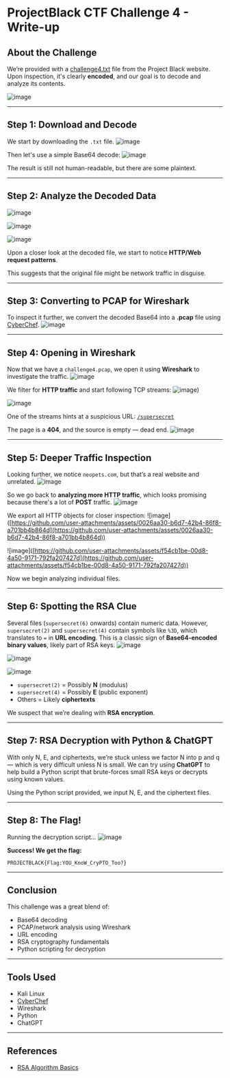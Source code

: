 # ProjectBlack CTF Challenge 4 - Write-up

## About the Challenge

We’re provided with a [challenge4.txt](https://projectblack.io/ctf/challenge4.txt) file from the Project Black website. Upon inspection, it's clearly **encoded**, and our goal is to decode and analyze its contents.

![image](https://github.com/user-attachments/assets/a3f95a9b-b4a4-4845-8f25-d93fb4410a95)

---

## Step 1: Download and Decode

We start by downloading the `.txt` file.
![image](https://github.com/user-attachments/assets/7337f41b-32b8-4090-afe5-9dade117ce4e)

Then let's use a simple Base64 decode:
![image](https://github.com/user-attachments/assets/98046159-4005-4c51-b4b1-f60eb8d095ab)

The result is still not human-readable, but there are some plaintext.

---

## Step 2: Analyze the Decoded Data

![image](https://github.com/user-attachments/assets/f5add0da-2619-4fe0-929a-049a6efbea60)

![image](https://github.com/user-attachments/assets/43599323-f1b5-440f-b4ac-53b0ce4adc35)

![image](https://github.com/user-attachments/assets/2e926369-176e-4594-992b-e2915d1be17f)

Upon a closer look at the decoded file, we start to notice **HTTP/Web request patterns**.

This suggests that the original file might be network traffic in disguise.

---

## Step 3: Converting to PCAP for Wireshark

To inspect it further, we convert the decoded Base64 into a **.pcap** file using [CyberChef](https://gchq.github.io/CyberChef/#recipe=From_Base64%28'A-Za-z0-9%2B/%3D',true,false%29Detect_File_Type%28true,true,true,true,true,true,true/disabled%29).
![image](https://github.com/user-attachments/assets/810e0c14-b775-44f4-b44a-51f5133dcb26)

---

## Step 4: Opening in Wireshark

Now that we have a `challenge4.pcap`, we open it using **Wireshark** to investigate the traffic.
![image](https://github.com/user-attachments/assets/5d625cf3-659a-4762-9b33-8f3a35137180)

We filter for **HTTP traffic** and start following TCP streams:
![image](https://github.com/user-attachments/assets/a0796906-1ea0-419d-b3cb-893eb57787ed))

![image](https://github.com/user-attachments/assets/19792969-36bd-42aa-a89e-3538ff3b3628)

One of the streams hints at a suspicious URL: [`/supersecret`](https://projectblack.io/supersecret)

The page is a **404**, and the source is empty — dead end.
![image](https://github.com/user-attachments/assets/79461436-7422-45df-9c58-caf7f4a06e21)

---

## Step 5: Deeper Traffic Inspection

Looking further, we notice `neopets.com`, but that’s a real website and unrelated.
![image](https://github.com/user-attachments/assets/2cd3e9e9-fffa-48de-9491-78a2788be7ae)

So we go back to **analyzing more HTTP traffic**, which looks promising because there's a lot of **POST** traffic.
![image](https://github.com/user-attachments/assets/44740c5e-ebb6-406a-a4a7-8fd56ec9ef0f)

We export all HTTP objects for closer inspection:
!\[image]\([https://github.com/user-attachments/assets/0026aa30-b6d7-42b4-86f8-a701bb4b864d](https://github.com/user-attachments/assets/0026aa30-b6d7-42b4-86f8-a701bb4b864d))

!\[image]\([https://github.com/user-attachments/assets/f54cb1be-00d8-4a50-9171-792fa207427d](https://github.com/user-attachments/assets/f54cb1be-00d8-4a50-9171-792fa207427d))

Now we begin analyzing individual files.

---

## Step 6: Spotting the RSA Clue

Several files (`supersecret(6)` onwards) contain numeric data. However, `supersecret(2)` and `supersecret(4)` contain symbols like `%3D`, which translates to `=` in **URL encoding**. This is a classic sign of **Base64-encoded binary values**, likely part of RSA keys.
![image](https://github.com/user-attachments/assets/0c4ff81a-2b64-4224-9cd1-1efa42cbf2b1)

![image](https://github.com/user-attachments/assets/548c831b-cb22-478a-8910-91f0b9a9750f)

![image](https://github.com/user-attachments/assets/c5b2352b-2444-4738-a48c-f085bdb1ef64)

* `supersecret(2)` = Possibly **N** (modulus)
* `supersecret(4)` = Possibly **E** (public exponent)
* Others = Likely **ciphertexts**

We suspect that we’re dealing with **RSA encryption**.

---

## Step 7: RSA Decryption with Python & ChatGPT

With only N, E, and ciphertexts, we’re stuck unless we factor N into p and q — which is very difficult unless N is small. We can try using **ChatGPT** to help build a Python script that brute-forces small RSA keys or decrypts using known values.

Using the Python script provided, we input N, E, and the ciphertext files.

---

## Step 8: The Flag!

Running the decryption script...
![image](https://github.com/user-attachments/assets/7f3d7d1d-82bb-46b1-9a1f-5858842f533a)

 **Success! We get the flag:**

```text
PROJECTBLACK{Flag:YOU_KnoW_CryPTO_Too?}
```

---

## Conclusion

This challenge was a great blend of:

* Base64 decoding
* PCAP/network analysis using Wireshark
* URL encoding
* RSA cryptography fundamentals
* Python scripting for decryption

---

## Tools Used

* Kali Linux
* [CyberChef](https://gchq.github.io/CyberChef/)
* Wireshark
* Python 
* ChatGPT 

---

## References

* [RSA Algorithm Basics](https://en.wikipedia.org/wiki/RSA_%28cryptosystem%29)

